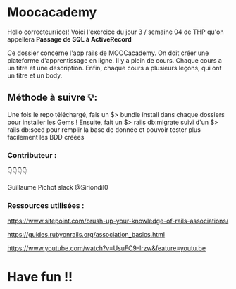 # Moocacademy

Hello correcteur(ice)! Voici l'exercice du jour 3 / semaine 04 de THP qu'on appellera **Passage de SQL à ActiveRecord**  

Ce dossier concerne l'app rails de MOOCacademy. On doit créer une plateforme d'apprentissage en ligne. Il y a plein de cours. Chaque cours a un titre et une description. Enfin, chaque cours a plusieurs leçons, qui ont un titre et un body.

## Méthode à suivre :bulb::

Une fois le repo téléchargé, fais un $> bundle install dans chaque dossiers pour installer les Gems !
Ensuite, fait un $> rails db:migrate suivi d'un $> rails db:seed pour remplir la base de donnée et pouvoir tester plus facilement les BDD créées

### Contributeur : 
:point_down::point_down::point_down::point_down:

Guillaume Pichot slack @Siriondil0

### Ressources utilisées : 
https://www.sitepoint.com/brush-up-your-knowledge-of-rails-associations/

https://guides.rubyonrails.org/association_basics.html

https://www.youtube.com/watch?v=UsuFC9-Irzw&feature=youtu.be


# Have fun !! 